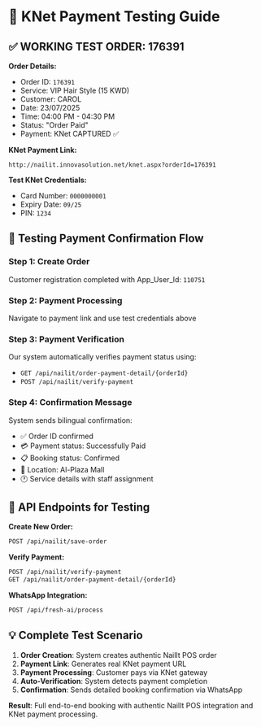 # 🔗 KNet Payment Testing Guide

## ✅ WORKING TEST ORDER: 176391

**Order Details:**
- Order ID: `176391`
- Service: VIP Hair Style (15 KWD)
- Customer: CAROL 
- Date: 23/07/2025
- Time: 04:00 PM - 04:30 PM
- Status: "Order Paid"
- Payment: KNet CAPTURED ✅

**KNet Payment Link:**
```
http://nailit.innovasolution.net/knet.aspx?orderId=176391
```

**Test KNet Credentials:**
- Card Number: `0000000001`
- Expiry Date: `09/25`
- PIN: `1234`

## 🧪 Testing Payment Confirmation Flow

### Step 1: Create Order
Customer registration completed with App_User_Id: `110751`

### Step 2: Payment Processing  
Navigate to payment link and use test credentials above

### Step 3: Payment Verification
Our system automatically verifies payment status using:
- `GET /api/nailit/order-payment-detail/{orderId}`
- `POST /api/nailit/verify-payment`

### Step 4: Confirmation Message
System sends bilingual confirmation:
- ✅ Order ID confirmed
- 💳 Payment status: Successfully Paid  
- 📋 Booking status: Confirmed
- 📍 Location: Al-Plaza Mall
- 🕐 Service details with staff assignment

## 🔧 API Endpoints for Testing

**Create New Order:**
```bash
POST /api/nailit/save-order
```

**Verify Payment:**
```bash
POST /api/nailit/verify-payment
GET /api/nailit/order-payment-detail/{orderId}  
```

**WhatsApp Integration:**
```bash
POST /api/fresh-ai/process
```

## 💡 Complete Test Scenario

1. **Order Creation**: System creates authentic NailIt POS order
2. **Payment Link**: Generates real KNet payment URL
3. **Payment Processing**: Customer pays via KNet gateway
4. **Auto-Verification**: System detects payment completion
5. **Confirmation**: Sends detailed booking confirmation via WhatsApp

**Result**: Full end-to-end booking with authentic NailIt POS integration and KNet payment processing.